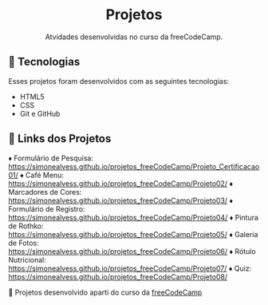 <h1 align="center"> Projetos </h1>

<p align="center">
Atvidades desenvolvidas no curso da freeCodeCamp. <br/>
</p>

## 🚀 Tecnologias

Esses projetos foram desenvolvidos com as seguintes tecnologias:

- HTML5
- CSS
- Git e GitHub

## 🔗 Links dos Projetos
  
♦ Formulário de Pesquisa: https://simonealvess.github.io/projetos_freeCodeCamp/Projeto_Certificacao01/
♦ Café Menu: https://simonealvess.github.io/projetos_freeCodeCamp/Projeto02/
♦ Marcadores de Cores: https://simonealvess.github.io/projetos_freeCodeCamp/Projeto03/
♦ Formulário de Registro: https://simonealvess.github.io/projetos_freeCodeCamp/Projeto04/
♦ Pintura de Rothko: https://simonealvess.github.io/projetos_freeCodeCamp/Projeto05/
♦ Galeria de Fotos: https://simonealvess.github.io/projetos_freeCodeCamp/Projeto06/
♦ Rótulo Nutricional: https://simonealvess.github.io/projetos_freeCodeCamp/Projeto07/
♦ Quiz: https://simonealvess.github.io/projetos_freeCodeCamp/Projeto08/

<p>📌 Projetos desenvolvido aparti do curso da <a href="https://www.freecodecamp.org/portuguese/learn/">freeCodeCamp</a></p>

  
 
  
 
  
  
  


